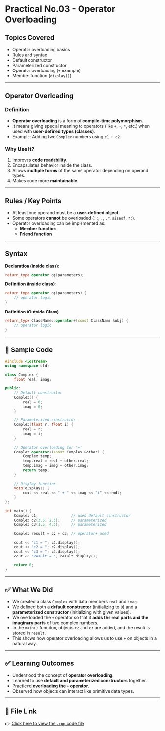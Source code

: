 # Practical No.03 - Operator Overloading

## Topics Covered
- Operator overloading basics
- Rules and syntax
- Default constructor
- Parameterized constructor
- Operator overloading (`+` example)
- Member function (`display()`)

---

## Operator Overloading

### Definition
- **Operator overloading** is a form of **compile-time polymorphism**.  
- It means giving special meaning to operators (like `+`, `-`, `*`, etc.) when used with **user-defined types (classes)**.  
- Example: Adding two `Complex` numbers using `c1 + c2`.  

### Why Use It?
1. Improves **code readability**.  
2. Encapsulates behavior inside the class.  
3. Allows **multiple forms** of the same operator depending on operand types.  
4. Makes code more **maintainable**.  

---

## Rules / Key Points
- At least one operand must be a **user-defined object**.  
- Some operators **cannot** be overloaded (`::`, `.`, `.*`, `sizeof`, `?:`).  
- Operator overloading can be implemented as:  
  - **Member function**  
  - **Friend function**  

---

## Syntax

**Declaration (inside class):**
```cpp
return_type operator op(parameters);
````

**Definition (inside class):**

```cpp
return_type operator op(parameters) {
    // operator logic
}
```

**Definition (Outside Class)**

```cpp
return_type ClassName::operator+(const ClassName &obj) {
    // operator logic
}
```

---

## 📌 Sample Code

```cpp
#include <iostream>
using namespace std;

class Complex {
    float real, imag;

public:
    // Default constructor
    Complex() {
        real = 0;
        imag = 0;
    }

    // Parameterized constructor
    Complex(float r, float i) {
        real = r;
        imag = i;
    }

    // Operator overloading for '+'
    Complex operator+(const Complex &other) {
        Complex temp;
        temp.real = real + other.real;
        temp.imag = imag + other.imag;
        return temp;
    }

    // Display function
    void display() {
        cout << real << " + " << imag << "i" << endl;
    }
};

int main() {
    Complex c1;               // uses default constructor
    Complex c2(3.5, 2.5);     // parameterized
    Complex c3(1.5, 4.5);     // parameterized

    Complex result = c2 + c3; // operator+ used

    cout << "c1 = "; c1.display();
    cout << "c2 = "; c2.display();
    cout << "c3 = "; c3.display();
    cout << "Result = "; result.display();

    return 0;
}
```

---

## ✅ What We Did

* We created a class `Complex` with data members `real` and `imag`.
* We defined both a **default constructor** (initializing to `0`) and a **parameterized constructor** (initializing with given values).
* We overloaded the `+` operator so that it **adds the real parts and the imaginary parts** of two complex numbers.
* In the `main()` function, objects `c2` and `c3` are added, and the result is stored in `result`.
* This shows how operator overloading allows us to use `+` on objects in a natural way.

---

## ✅ Learning Outcomes

* Understood the concept of **operator overloading**.
* Learned to use **default and parameterized constructors** together.
* Practiced **overloading the `+` operator**.
* Observed how objects can interact like primitive data types.

---

## 🔗 File Link

👉 [Click here to view the `.cpp` code file](./operator_overloading.cpp)
